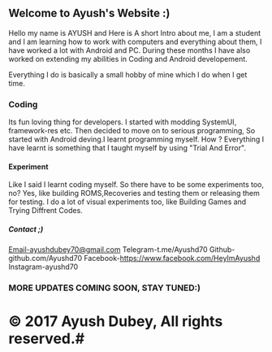## Welcome to Ayush's Website :)



Hello my name is AYUSH and Here is A short Intro about me,
I am a student and I am learning how to work with computers and everything about them, I have worked a lot with Android and PC. During these months I have also worked on extending my abilities in Coding and Android developement.

Everything I do is basically a small hobby of mine which I do when I get time.

### Coding 
Its fun loving thing for developers. I started with modding SystemUI, framework-res etc. Then decided to move on to serious programming, So started with Android deving.I learnt programming myself. How ? Everything I have learnt is something that I taught myself by using "Trial And Error".

#### Experiment
Like I said I learnt coding myself. So there have to be some experiments too, no? Yes, like building ROMS,Recoveries and testing them or releasing them for testing. I do a lot of visual experiments too, like Building Games and Trying Diffrent Codes.

##### Contact ;)
Email-ayushdubey70@gmail.com
Telegram-t.me/Ayushd70
Github-github.com/Ayushd70
Facebook-https://www.facebook.com/HeyImAyushd
Instagram-ayushd70

### MORE UPDATES COMING SOON, STAY TUNED:)

# © 2017 Ayush Dubey, All rights reserved.#
